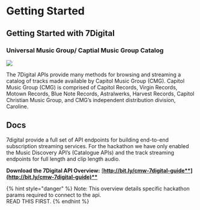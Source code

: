 # Getting Started

## Getting Started with 7Digital

### Universal Music Group/ Captial Music Group Catalog

![](https://github.com/cloudinary-developers/CIL-hackathon-guide/tree/7b8704047169e0e3d53f5395b118a3c444ca103f/.gitbook/assets/7d_wordmark_colour_rgb.png)

The 7Digital APIs provide many methods for browsing and streaming a catalog of tracks made available by Capitol Music Group \(CMG\). Capitol Music Group \(CMG\) is comprised of Capitol Records, Virgin Records, Motown Records, Blue Note Records, Astralwerks, Harvest Records, Capitol Christian Music Group, and CMG’s independent distribution division, Caroline.

## **Docs**

7digital provide a full set of API endpoints for building end-to-end subscription streaming services. For the hackathon we have only enabled the Music Discovery API’s \(Catalogue APIs\) and the track streaming endpoints for full length and clip length audio.

**Download the 7Digital API Overview:** [**http://bit.ly/cmw-7digital-guide**](http://bit.ly/cmw-7digital-guide)**​**

{% hint style="danger" %}
Note: This overview details specific hackathon params required to connect to the api.  
READ THIS FIRST.
{% endhint %}

